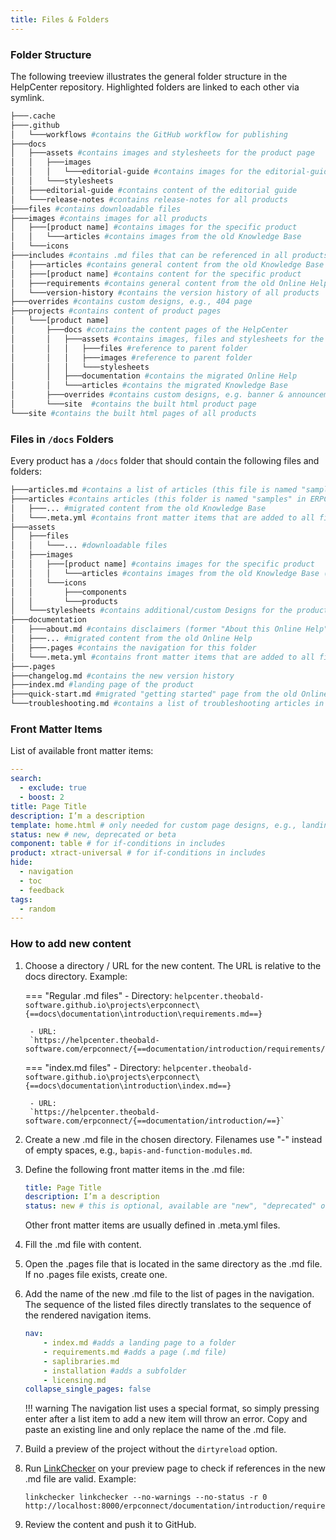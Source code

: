 ```yaml
---
title: Files & Folders
---
```


### Folder Structure

The following treeview illustrates the general folder structure in the HelpCenter repository.
Highlighted folders are linked to each other via symlink.

``` bash hl_lines="11 12 26 27"
├───.cache
├───.github
│   └───workflows #contains the GitHub workflow for publishing
├───docs
│   ├───assets #contains images and stylesheets for the product page
│   │   ├───images
│   │   │   └───editorial-guide #contains images for the editorial-guide
│   │   └───stylesheets 
│   ├───editorial-guide #contains content of the editorial guide
│   └───release-notes #contains release-notes for all products
├───files #contains downloadable files
├───images #contains images for all products
│   ├───[product name] #contains images for the specific product
│   │   └───articles #contains images from the old Knowledge Base
│   └───icons 
├───includes #contains .md files that can be referenced in all products
│   ├───articles #contains general content from the old Knowledge Base
│   ├───[product name] #contains content for the specific product 
│   ├───requirements #contains general content from the old Online Help
│   └───version-history #contains the version history of all products
├───overrides #contains custom designs, e.g., 404 page
├───projects #contains content of product pages
│   └───[product name]
│       ├───docs #contains the content pages of the HelpCenter
│       │   ├───assets #contains images, files and stylesheets for the product
│       │   │   ├───files #reference to parent folder
│       │   │   ├───images #reference to parent folder
│       │   │   └───stylesheets
│       │   ├───documentation #contains the migrated Online Help
│       │   └───articles #contains the migrated Knowledge Base
│       ├───overrides #contains custom designs, e.g. banner & announcements
│       └───site  #contains the built html product page
└───site #contains the built html pages of all products
```

### Files in `/docs` Folders

Every product has a `/docs` folder that should contain the following files and folders:

``` bash 
├───articles.md #contains a list of articles (this file is named "samples" in ERPConnect)
├───articles #contains articles (this folder is named "samples" in ERPConnect)
│   ├───... #migrated content from the old Knowledge Base
│   └───.meta.yml #contains front matter items that are added to all files in this folder
├───assets
│   ├───files
│   │   └───... #downloadable files
│   ├───images
│   │	├───[product name] #contains images for the specific product
│   │   │	└───articles #contains images from the old Knowledge Base (exists in every product)
│   │   └───icons
│   │       ├───components
│   │       └───products
│   └───stylesheets #contains additional/custom Designs for the product
├───documentation
│   ├───about.md #contains disclaimers (former "About this Online Help"
│   ├───... #migrated content from the old Online Help
│   ├───.pages #contains the navigation for this folder
│   └───.meta.yml #contains front matter items that are added to all files in this folder
├───.pages
├───changelog.md #contains the new version history
├───index.md #landing page of the product
├───quick-start.md #migrated "getting started" page from the old Online Help (if quickstart consists of multiple pages, create a folder instead)
└───troubleshooting.md #contains a list of troubleshooting articles in jitbit
```

### Front Matter Items

List of available front matter items:

``` yaml
---
search: 
  - exclude: true
  - boost: 2
title: Page Title
description: I’m a description
template: home.html # only needed for custom page designs, e.g., landing page
status: new # new, deprecated or beta 
component: table # for if-conditions in includes
product: xtract-universal # for if-conditions in includes
hide:
  - navigation
  - toc
  - feedback
tags:
  - random
---
```

### How to add new content

1. Choose a directory / URL for the new content. The URL is relative to the docs directory. Example:<br>

	=== "Regular .md files"
		- Directory:
		`helpcenter.theobald-software.github.io\projects\erpconnect\{==docs\documentation\introduction\requirements.md==}`
		
		- URL:
		`https://helpcenter.theobald-software.com/erpconnect/{==documentation/introduction/requirements/==}`

	=== "index.md files"
		- Directory:
		`helpcenter.theobald-software.github.io\projects\erpconnect\{==docs\documentation\introduction\index.md==}`
		
		- URL:
		`https://helpcenter.theobald-software.com/erpconnect/{==documentation/introduction/==}`
		
2. Create a new .md file in the chosen directory. Filenames use "-" instead of empty spaces, e.g., `bapis-and-function-modules.md`.
3. Define the following front matter items in the .md file:

	``` yaml
	title: Page Title
	description: I’m a description
	status: new # this is optional, available are "new", "deprecated" or "beta" 
	```
	Other front matter items are usually defined in .meta.yml files.
	
4. Fill the .md file with content.
5. Open the .pages file that is located in the same directory as the .md file. If no .pages file exists, create one.
6. Add the name of the new .md file to the list of pages in the navigation. 
The sequence of the listed files directly translates to the sequence of the rendered navigation items.

	``` yaml
	nav:
		- index.md #adds a landing page to a folder
		- requirements.md #adds a page (.md file)
		- saplibraries.md
		- installation #adds a subfolder
		- licensing.md
	collapse_single_pages: false
	```
	
	!!! warning 
		The navigation list uses a special format, so simply pressing enter after a list item to add a new item will throw an error.
		Copy and paste an existing line and only replace the name of the .md file.
		
7. Build a preview of the project without the `dirtyreload` option.
8. Run [LinkChecker](linkchecker.md) on your preview page to check if references in the new .md file are valid. Example:
	```
	linkchecker linkchecker --no-warnings --no-status -r 0 http://localhost:8000/erpconnect/documentation/introduction/requirements/
	```
9. Review the content and push it to GitHub.

